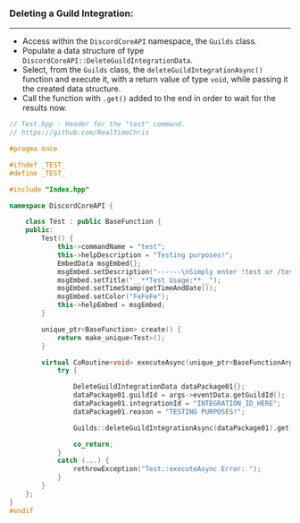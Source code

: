 ### **Deleting a Guild Integration:**
---
- Access within the `DiscordCoreAPI` namespace, the `Guilds` class.
- Populate a data structure of type `DiscordCoreAPI::DeleteGuildIntegrationData`.
- Select, from the `Guilds` class, the `deleteGuildIntegrationAsync()` function and execute it, with a return value of type `void`, while passing it the created data structure.
- Call the function with `.get()` added to the end in order to wait for the results now.

```cpp
// Test.hpp - Header for the "test" command.
// https://github.com/RealTimeChris

#pragma once

#ifndef _TEST_
#define _TEST_

#include "Index.hpp"

namespace DiscordCoreAPI {

	class Test : public BaseFunction {
	public:
		Test() {
			this->commandName = "test";
			this->helpDescription = "Testing purposes!";
			EmbedData msgEmbed{};
			msgEmbed.setDescription("------\nSimply enter !test or /test!\n------");
			msgEmbed.setTitle("__**Test Usage:**__");
			msgEmbed.setTimeStamp(getTimeAndDate());
			msgEmbed.setColor("FeFeFe");
			this->helpEmbed = msgEmbed;
		}

		unique_ptr<BaseFunction> create() {
			return make_unique<Test>();
		}

		virtual CoRoutine<void> executeAsync(unique_ptr<BaseFunctionArguments> args) {
			try {

				DeleteGuildIntegrationData dataPackage01{};
				dataPackage01.guildId = args->eventData.getGuildId();
				dataPackage01.integrationId = "INTEGRATION_ID_HERE";
				dataPackage01.reason = "TESTING PURPOSES!";

				Guilds::deleteGuildIntegrationAsync(dataPackage01).get();

				co_return;
			}
			catch (...) {
				rethrowException("Test::executeAsync Error: ");
			}
		}
	};
}
#endif


```
